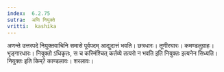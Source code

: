 ```yaml
---
index:  6.2.75
sutra:  अणि नियुक्ते
vritti:  kashika 
---
```


अणन्ते उत्तरपदे नियुक्तवाचिनि समासे पूर्वपदम् आद्युदात्तं भवति। छत्रधारः। तूणीरघारः। कमण्डलुग्राहः। भृङ्गारधारः। नियुक्तो ऽधिकृतः, स च कस्मिंश्चित् कर्तव्ये तत्परो न भवति इति नियुक्तः इत्यनेन सिध्यति। नियुक्तः इति किम्? काण्डलावः। शरलावः।

